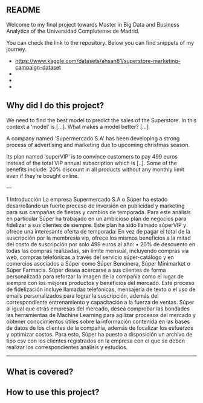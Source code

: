 ## README


Welcome to my final project towards Master in Big Data and Business Analytics of the Universidad Complutense de Madrid.

You can check the link to the repository. Below you can find snippets of my journey.

- https://www.kaggle.com/datasets/ahsan81/superstore-marketing-campaign-dataset
- 
- 
- 


## Why did I do this project?

We need to find the best model to predict the sales of the Superstore. In this context a ‘model’ is [...]. 
What makes a model better? [...]

A company named 'Supermercado S.A' has been developing a strong process of advertising and marketing due to upcoming christmas season. 

Its plan named ‘superVIP’ is to convince customers to pay 499 euros instead of the total VIP annual subscription which is [..]. Some of the benefits include: 20% discount in all products without any monthly limit even if they’re bought online. 


—

1 Introducción
La empresa Supermercado S.A o Súper ha estado desarrollando un fuerte proceso de inversión en publicidad y marketing para sus campañas de fiestas y cambios de temporada.
Para este análisis en particular Súper ha trabajado en un ambicioso plan de negocios para fidelizar a sus clientes de siempre.
Este plan ha sido llamado súperVIP y ofrece una interesante oferta de temporada: En vez de pagar el total de la suscripción por la membresía vip, ofrece los mismos beneficios a la mitad del costo de suscripción por solo 499 euros al año:
• 20% de descuento en todas las compras realizadas, sin límite mensual, incluyendo compras vía web, compras telefónicas a través del servicio súper-catálogo y en comercios asociados a Súper como Súper Bencinera, Súper Minimarket o Súper Farmacia.
Súper desea acercarse a sus clientes de forma personalizada para reforzar la imagen de la compañía como el lugar de siempre con los mejores productos y beneficios del mercado.
Este proceso de fidelización incluye llamadas telefónicas, mensajería de texto o el uso de emails personalizados para lograr la suscripción, además del correspondiente entrenamiento y capacitación a la fuerza de ventas.
Súper al igual que otras empresas del mercado, desea comprobar las bondades las herramientas de Machine Learning para agilizar procesos del mercado y obtener conocimientos útiles sobre la información contenida en las bases de datos de los clientes de la compañía, además de focalizar los esfuerzos y optimizar costos.
Para esto, Súper ha puesto a disposición un archivo de tipo csv con los clientes registrados en la empresa con el que se deben realizar los correspondientes análisis y estudios.

----




## What is covered?


## How to use this project?


# 